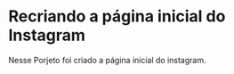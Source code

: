 # Recriando a página inicial do Instagram
 
 Nesse Porjeto foi criado a página inicial do instagram.
